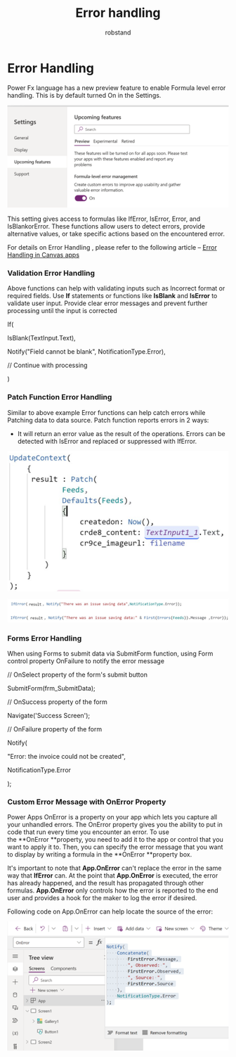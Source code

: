 ﻿---
title: Error handling
description: Error handling
ms.date: 04-15-2024
ms.topic: conceptual
ms.service: powerapps
author: robstand
ms.author: rstand
manager: 
---

# Error Handling

Power Fx language has a new preview feature to enable Formula level error handling. This is by default turned On in the Settings.

![A screenshot of a computer Description automatically generated](media/image27.png)

This setting gives access to formulas like IfError, IsError, Error, and IsBlankorError. These functions allow users to detect errors, provide alternative values, or take specific actions based on the encountered error.

For details on Error Handling , please refer to the following article – [Error Handling in Canvas apps](https://learn.microsoft.com/en-us/power-platform/power-fx/error-handling)

### Validation Error Handling

Above functions can help with validating inputs such as Incorrect format or required fields. Use **If** statements or functions like **IsBlank** and **IsError** to validate user input. Provide clear error messages and prevent further processing until the input is corrected

If(

IsBlank(TextInput.Text),

Notify("Field cannot be blank", NotificationType.Error),

// Continue with processing

)

### Patch Function Error Handling

Similar to above example Error functions can help catch errors while Patching data to data source. Patch function reports errors in 2 ways:

-   It will return an error value as the result of the operations. Errors can be detected with IsError and replaced or suppressed with IfError.

![A screen shot of a computer program Description automatically generated](media/image28.png)

![](media/image29.png)

### Forms Error Handling

When using Forms to submit data via SubmitForm function, using Form control property OnFailure to notify the error message

// OnSelect property of the form's submit button

SubmitForm(frm\_SubmitData);

// OnSuccess property of the form

Navigate('Success Screen');

// OnFailure property of the form

Notify(

"Error: the invoice could not be created",

NotificationType.Error

);

### Custom Error Message with OnError Property

Power Apps OnError is a property on your app which lets you capture all your unhandled errors. The OnError property gives you the ability to put in code that run every time you encounter an error. To use the **OnError **property, you need to add it to the app or control that you want to apply it to. Then, you can specify the error message that you want to display by writing a formula in the **OnError **property box.

It's important to note that **App.OnError** can't replace the error in the same way that **IfError** can. At the point that **App.OnError** is executed, the error has already happened, and the result has propagated through other formulas. **App.OnError** only controls how the error is reported to the end user and provides a hook for the maker to log the error if desired.

Following code on App.OnError can help locate the source of the error:

![A screenshot of a computer Description automatically generated](media/image30.png)


